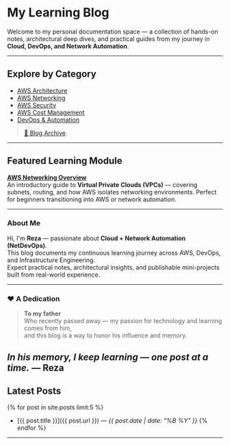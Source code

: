 # My Learning Blog 

Welcome to my personal documentation space — a collection of hands-on notes, architectural deep dives, and practical guides from my journey in **Cloud, DevOps, and Network Automation**.

---

##  Explore by Category

- [AWS Architecture](archive.html#aws-architecture)
- [AWS Networking](archive.html#aws-networking)
- [AWS Security](archive.html#aws-security)
- [AWS Cost Management](archive.html#aws-cost-management)
- [DevOps & Automation](archive.html#devops--automation)

> [📁 Blog Archive](archive.html).

---

##  Featured Learning Module
**[AWS Networking Overview](2025/10/20/aws-networking-overview.html)**  
An introductory guide to **Virtual Private Clouds (VPCs)** — covering subnets, routing, and how AWS isolates networking environments. Perfect for beginners transitioning into AWS or network automation.

---

###  About Me

Hi, I'm **Reza** — passionate about **Cloud + Network Automation (NetDevOps)**.  
This blog documents my continuous learning journey across AWS, DevOps, and Infrastructure Engineering.  
Expect practical notes, architectural insights, and publishable mini-projects built from real-world experience.

---

### ❤️ A Dedication

> **To my father**  
> Who recently passed away — my passion for technology and learning comes from him,  
> and this blog is a way to honor his influence and memory.

*In his memory, I keep learning — one post at a time.*
— **Reza**
---

##  Latest Posts

{% for post in site.posts limit:5 %}
- [{{ post.title }}]({{ post.url }}) — *{{ post.date | date: "%B %Y" }}*
{% endfor %}

---
